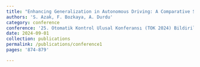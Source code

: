 ```yaml
---
title: "Enhancing Generalization in Autonomous Driving: A Comparative Study of Data Augmentation Techniques"
authors: 'S. Azak, F. Bozkaya, A. Durdu'
category: conference
conference: '25. Otomatik Kontrol Ulusal Konferansı (TOK 2024) Bildiriler Kitabı'
date: 2024-09-01
collection: publications
permalink: /publications/conference1
pages: '874-879'

---
```

